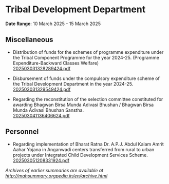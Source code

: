 # Tribal Development Department

**Date Range**: 10 March 2025 - 15 March 2025


## Miscellaneous
- Distribution of funds for the schemes of programme expenditure under the Tribal Component Programme for the year 2024-25. (Programme Expenditure-Backward Classes Welfare)\
  [202503031328289424.pdf](https://gr.maharashtra.gov.in/Site/Upload/Government%20Resolutions/English/202503031328289424.pdf)

- Disbursement of funds under the compulsory expenditure scheme of the Tribal Development Department in the year 2024-25.\
  [202503031329549424.pdf](https://gr.maharashtra.gov.in/Site/Upload/Government%20Resolutions/English/202503031329549424.pdf)

- Regarding the reconstitution of the selection committee constituted for awarding Bhagwan Birsa Munda Adivasi Bhushan / Bhagwan Birsa Munda Adivasi Bhushan Sanstha.\
  [202503041136406624.pdf](https://gr.maharashtra.gov.in/Site/Upload/Government%20Resolutions/English/202503041136406624.pdf)

## Personnel
- Regarding implementation of Bharat Ratna Dr. A.P.J. Abdul Kalam Amrit Aahar Yojana in Anganwadi centers transferred from rural to urban projects under Integrated Child Development Services Scheme.\
  [202503051208331924.pdf](https://gr.maharashtra.gov.in/Site/Upload/Government%20Resolutions/English/202503051208331924.pdf)


*Archives of earlier summaries are available at http://mahsummary.orgpedia.in/en/archive.html*